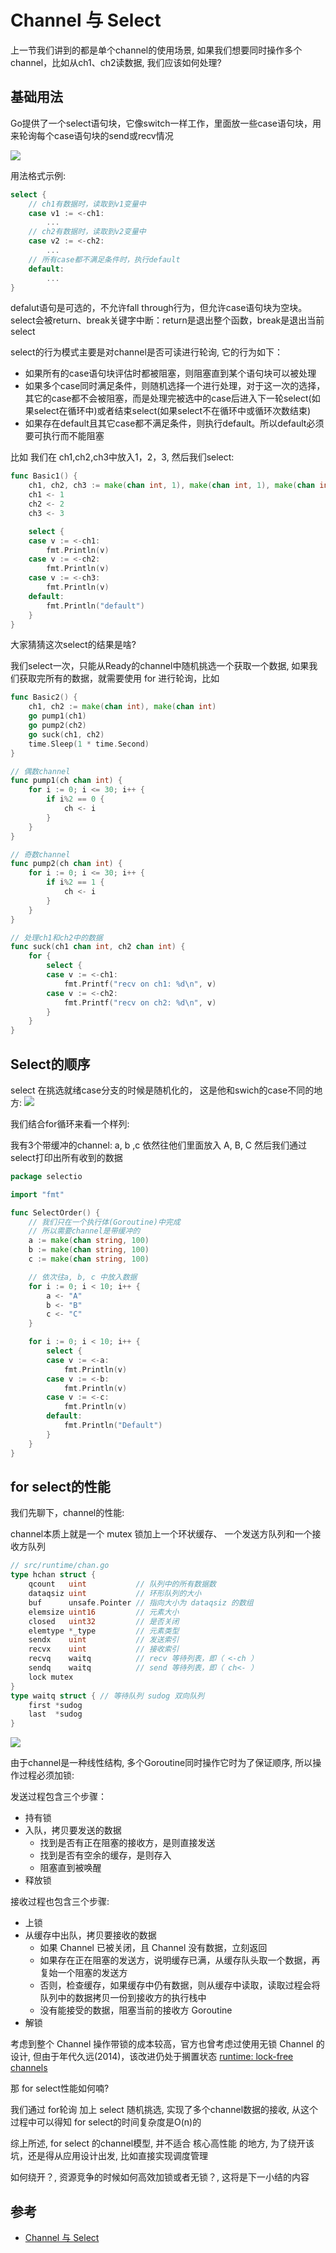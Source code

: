 # Channel 与 Select

上一节我们讲到的都是单个channel的使用场景, 如果我们想要同时操作多个channel，比如从ch1、ch2读数据, 我们应该如何处理?


## 基础用法

Go提供了一个select语句块，它像switch一样工作，里面放一些case语句块，用来轮询每个case语句块的send或recv情况

![](../image/go-select.png)

用法格式示例:
```go
select {
	// ch1有数据时，读取到v1变量中
	case v1 := <-ch1:
		...
	// ch2有数据时，读取到v2变量中
	case v2 := <-ch2:
		...
	// 所有case都不满足条件时，执行default
	default:
		...
}
```

defalut语句是可选的，不允许fall through行为，但允许case语句块为空块。select会被return、break关键字中断：return是退出整个函数，break是退出当前select

select的行为模式主要是对channel是否可读进行轮询, 它的行为如下：
+ 如果所有的case语句块评估时都被阻塞，则阻塞直到某个语句块可以被处理
+ 如果多个case同时满足条件，则随机选择一个进行处理，对于这一次的选择，其它的case都不会被阻塞，而是处理完被选中的case后进入下一轮select(如果select在循环中)或者结束select(如果select不在循环中或循环次数结束)
+ 如果存在default且其它case都不满足条件，则执行default。所以default必须要可执行而不能阻塞


比如 我们在 ch1,ch2,ch3中放入1，2，3, 然后我们select:

```go
func Basic1() {
	ch1, ch2, ch3 := make(chan int, 1), make(chan int, 1), make(chan int, 1)
	ch1 <- 1
	ch2 <- 2
	ch3 <- 3

	select {
	case v := <-ch1:
		fmt.Println(v)
	case v := <-ch2:
		fmt.Println(v)
	case v := <-ch3:
		fmt.Println(v)
	default:
		fmt.Println("default")
	}
}
```

大家猜猜这次select的结果是啥?


我们select一次，只能从Ready的channel中随机挑选一个获取一个数据, 如果我们获取完所有的数据，就需要使用 for 进行轮询，比如

```go
func Basic2() {
	ch1, ch2 := make(chan int), make(chan int)
	go pump1(ch1)
	go pump2(ch2)
	go suck(ch1, ch2)
	time.Sleep(1 * time.Second)
}

// 偶数channel
func pump1(ch chan int) {
	for i := 0; i <= 30; i++ {
		if i%2 == 0 {
			ch <- i
		}
	}
}

// 奇数channel
func pump2(ch chan int) {
	for i := 0; i <= 30; i++ {
		if i%2 == 1 {
			ch <- i
		}
	}
}

// 处理ch1和ch2中的数据
func suck(ch1 chan int, ch2 chan int) {
	for {
		select {
		case v := <-ch1:
			fmt.Printf("recv on ch1: %d\n", v)
		case v := <-ch2:
			fmt.Printf("recv on ch2: %d\n", v)
		}
	}
}
```


## Select的顺序

select 在挑选就绪case分支的时候是随机化的， 这是他和swich的case不同的地方:
![](../image/rand-select.png)

我们结合for循环来看一个样列:

我有3个带缓冲的channel: a, b ,c 依然往他们里面放入 A, B, C 然后我们通过select打印出所有收到的数据

```go
package selectio

import "fmt"

func SelectOrder() {
	// 我们只在一个执行体(Goroutine)中完成
	// 所以需要channel是带缓冲的
	a := make(chan string, 100)
	b := make(chan string, 100)
	c := make(chan string, 100)

	// 依次往a, b, c 中放入数据
	for i := 0; i < 10; i++ {
		a <- "A"
		b <- "B"
		c <- "C"
	}

	for i := 0; i < 10; i++ {
		select {
		case v := <-a:
			fmt.Println(v)
		case v := <-b:
			fmt.Println(v)
		case v := <-c:
			fmt.Println(v)
		default:
			fmt.Println("Default")
		}
	}
}
```

## for select的性能

我们先聊下，channel的性能:

channel本质上就是一个 mutex 锁加上一个环状缓存、 一个发送方队列和一个接收方队列

```go
// src/runtime/chan.go
type hchan struct {
	qcount   uint           // 队列中的所有数据数
	dataqsiz uint           // 环形队列的大小
	buf      unsafe.Pointer // 指向大小为 dataqsiz 的数组
	elemsize uint16         // 元素大小
	closed   uint32         // 是否关闭
	elemtype *_type         // 元素类型
	sendx    uint           // 发送索引
	recvx    uint           // 接收索引
	recvq    waitq          // recv 等待列表，即（ <-ch ）
	sendq    waitq          // send 等待列表，即（ ch<- ）
	lock mutex
}
type waitq struct { // 等待队列 sudog 双向队列
	first *sudog
	last  *sudog
}
```

![](../image/chan-struct.png)


由于channel是一种线性结构, 多个Goroutine同时操作它时为了保证顺序, 所以操作过程必须加锁:

发送过程包含三个步骤：

+ 持有锁
+ 入队，拷贝要发送的数据
    + 找到是否有正在阻塞的接收方，是则直接发送
    + 找到是否有空余的缓存，是则存入
    + 阻塞直到被唤醒
+ 释放锁


接收过程也包含三个步骤:
+ 上锁
+ 从缓存中出队，拷贝要接收的数据
    + 如果 Channel 已被关闭，且 Channel 没有数据，立刻返回
    + 如果存在正在阻塞的发送方，说明缓存已满，从缓存队头取一个数据，再复始一个阻塞的发送方
    + 否则，检查缓存，如果缓存中仍有数据，则从缓存中读取，读取过程会将队列中的数据拷贝一份到接收方的执行栈中
    + 没有能接受的数据，阻塞当前的接收方 Goroutine
+ 解锁

考虑到整个 Channel 操作带锁的成本较高，官方也曾考虑过使用无锁 Channel 的设计, 但由于年代久远(2014)，该改进仍处于搁置状态 [runtime: lock-free channels](https://github.com/golang/go/issues/8899)


那 for select性能如何喃?

我们通过 for轮询 加上 select 随机挑选, 实现了多个channel数据的接收, 从这个过程中可以得知 for select的时间复杂度是O(n)的


综上所述, for select 的channel模型, 并不适合 核心高性能 的地方, 为了绕开该坑，还是得从应用设计出发, 比如直接实现调度管理

如何绕开？, 资源竞争的时候如何高效加锁或者无锁？, 这将是下一小结的内容

## 参考

+ [Channel 与 Select](https://golang.design/under-the-hood/zh-cn/part2runtime/ch09lang/chan/)

